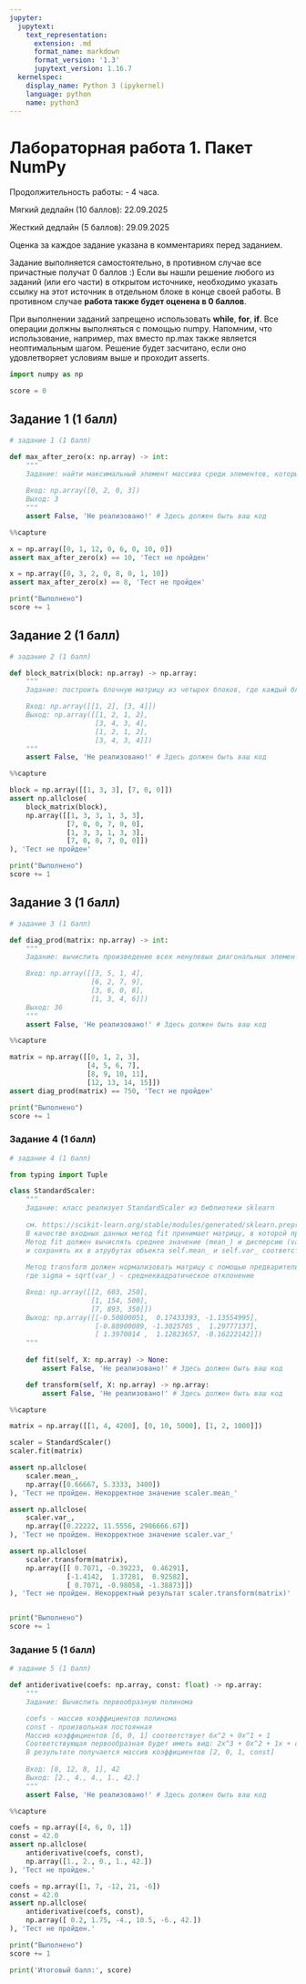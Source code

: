 ```yaml
---
jupyter:
  jupytext:
    text_representation:
      extension: .md
      format_name: markdown
      format_version: '1.3'
      jupytext_version: 1.16.7
  kernelspec:
    display_name: Python 3 (ipykernel)
    language: python
    name: python3
---
```


<!-- #region id="7247b8d4" editable=true slideshow={"slide_type": ""} -->
# Лабораторная работа 1. Пакет NumPy


Продолжительность работы: - 4 часа.

Мягкий дедлайн (10 баллов): 22.09.2025

Жесткий дедлайн (5 баллов): 29.09.2025

Оценка за каждое задание указана в комментариях перед заданием.

Задание выполняется самостоятельно, в противном случае все причастные получат 0 баллов :)
Если вы нашли решение любого из заданий (или его части) в открытом источнике, необходимо указать ссылку на этот источник в отдельном блоке в конце своей работы. 
В противном случае **работа также будет оценена в 0 баллов**.
<!-- #endregion -->

<!-- #region id="1966e3d0" editable=true slideshow={"slide_type": ""} -->
При выполнении заданий запрещено использовать **while**, **for**, **if**. 
Все операции должны выполняться с помощью numpy. 
Напомним, что использование, например, max вместо np.max также является неоптимальным шагом.
Решение будет засчитано, если оно удовлетворяет условиям выше и проходит asserts.
<!-- #endregion -->

```python executionInfo={"elapsed": 1081, "status": "ok", "timestamp": 1694439757773, "user": {"displayName": "Sergey Korpachev", "userId": "09181340988160569540"}, "user_tz": -180} id="03cf459c" editable=true slideshow={"slide_type": ""}
import numpy as np

score = 0
```

<!-- #region id="cDsKeK4EaWrE" editable=true slideshow={"slide_type": ""} -->
## Задание 1 (1 балл)
<!-- #endregion -->

```python executionInfo={"elapsed": 4, "status": "ok", "timestamp": 1694439759790, "user": {"displayName": "Sergey Korpachev", "userId": "09181340988160569540"}, "user_tz": -180} id="439425f7" editable=true slideshow={"slide_type": ""}
# задание 1 (1 балл)

def max_after_zero(x: np.array) -> int:
    """
    Задание: найти максимальный элемент массива среди элементов, которым предшествует ноль
      
    Вход: np.array([0, 2, 0, 3])
    Выход: 3
    """
    assert False, 'Не реализовано!' # Здесь должен быть ваш код
```

```python colab={"base_uri": "https://localhost:8080/", "height": 293} executionInfo={"elapsed": 252, "status": "error", "timestamp": 1694439761443, "user": {"displayName": "Sergey Korpachev", "userId": "09181340988160569540"}, "user_tz": -180} id="a58b05aa" outputId="bfa9232f-9fe7-4333-da96-0a3cc4f0f59d" editable=false slideshow={"slide_type": ""}
%%capture

x = np.array([0, 1, 12, 0, 6, 0, 10, 0])
assert max_after_zero(x) == 10, 'Тест не пройден'

x = np.array([0, 3, 2, 0, 8, 0, 1, 10])
assert max_after_zero(x) == 8, 'Тест не пройден'

print("Выполнено")
score += 1
```

<!-- #region id="zT54XZpBaeHX" editable=true slideshow={"slide_type": ""} -->
## Задание 2 (1 балл)
<!-- #endregion -->

```python executionInfo={"elapsed": 10, "status": "ok", "timestamp": 1694439791603, "user": {"displayName": "Sergey Korpachev", "userId": "09181340988160569540"}, "user_tz": -180} id="0a3ff5e4" editable=true slideshow={"slide_type": ""}
# задание 2 (1 балл)

def block_matrix(block: np.array) -> np.array:
    """
    Задание: построить блочную матрицу из четырех блоков, где каждый блок представляет собой заданную матрицу

    Вход: np.array([[1, 2], [3, 4]])
    Выход: np.array([[1, 2, 1, 2],
                     [3, 4, 3, 4],
                     [1, 2, 1, 2],
                     [3, 4, 3, 4]])
    """
    assert False, 'Не реализовано!' # Здесь должен быть ваш код
```

```python colab={"base_uri": "https://localhost:8080/", "height": 327} executionInfo={"elapsed": 9, "status": "error", "timestamp": 1694439791604, "user": {"displayName": "Sergey Korpachev", "userId": "09181340988160569540"}, "user_tz": -180} id="f0ce9850" outputId="c67f53b4-ecc6-4fa7-81ac-432927da7dde" editable=false slideshow={"slide_type": ""}
%%capture

block = np.array([[1, 3, 3], [7, 0, 0]])
assert np.allclose(
    block_matrix(block),
    np.array([[1, 3, 3, 1, 3, 3],
              [7, 0, 0, 7, 0, 0],
              [1, 3, 3, 1, 3, 3],
              [7, 0, 0, 7, 0, 0]])
), 'Тест не пройден'

print("Выполнено")
score += 1
```

<!-- #region id="dzvsvRm6apVb" editable=true slideshow={"slide_type": ""} -->
## Задание 3 (1 балл)
<!-- #endregion -->

```python executionInfo={"elapsed": 246, "status": "ok", "timestamp": 1694439796375, "user": {"displayName": "Sergey Korpachev", "userId": "09181340988160569540"}, "user_tz": -180} id="b4535fbf" editable=true slideshow={"slide_type": ""}
# задание 3 (1 балл)

def diag_prod(matrix: np.array) -> int:
    """
    Задание: вычислить произведение всех ненулевых диагональных элементов квадратной матрицы

    Вход: np.array([[3, 5, 1, 4],
                    [6, 2, 7, 9],
                    [3, 6, 0, 8],
                    [1, 3, 4, 6]])
    Выход: 36
    """
    assert False, 'Не реализовано!' # Здесь должен быть ваш код
```

```python colab={"base_uri": "https://localhost:8080/", "height": 310} executionInfo={"elapsed": 5, "status": "error", "timestamp": 1694439797817, "user": {"displayName": "Sergey Korpachev", "userId": "09181340988160569540"}, "user_tz": -180} id="fa039421" outputId="080cb3f5-b033-4cf2-bb9a-8f9c852090a6" editable=false slideshow={"slide_type": ""}
%%capture

matrix = np.array([[0, 1, 2, 3],
                   [4, 5, 6, 7],
                   [8, 9, 10, 11],
                   [12, 13, 14, 15]])
assert diag_prod(matrix) == 750, 'Тест не пройден'

print("Выполнено")
score += 1
```

<!-- #region id="1U5HMX3Marze" -->
### Задание 4 (1 балл)
<!-- #endregion -->

```python executionInfo={"elapsed": 5, "status": "ok", "timestamp": 1694439800023, "user": {"displayName": "Sergey Korpachev", "userId": "09181340988160569540"}, "user_tz": -180} id="cfa98502" editable=true slideshow={"slide_type": ""}
# задание 4 (1 балл)

from typing import Tuple

class StandardScaler:
    """
    Задание: класс реализует StandardScaler из библиотеки sklearn
    
    см. https://scikit-learn.org/stable/modules/generated/sklearn.preprocessing.StandardScaler.html
    В качестве входных данных метод fit принимает матрицу, в которой признаки объектов расположены в столбцах 
    Метод fit должен вычислять среднее значение (mean_) и дисперсию (var_) для каждого из признаков (столбца), 
    и сохранять их в атрубутах объекта self.mean_ и self.var_ соответственно.    
    
    Метод transform должен нормализовать матрицу с помощью предварительно вычисленных mean_ и sigma, 
    где sigma = sqrt(var_) - среднеквадратическое отклонение

    Вход: np.array([[2, 603, 250], 
                    [1, 154, 500], 
                    [7, 893, 350]])
    Выход: np.array([[-0.50800051,  0.17433393, -1.13554995],
                     [-0.88900089, -1.3025705 ,  1.29777137],
                     [ 1.3970014 ,  1.12823657, -0.16222142]])
    """
        
    def fit(self, X: np.array) -> None:
        assert False, 'Не реализовано!' # Здесь должен быть ваш код

    def transform(self, X: np.array) -> np.array:
        assert False, 'Не реализовано!' # Здесь должен быть ваш код
```

```python colab={"base_uri": "https://localhost:8080/", "height": 361} executionInfo={"elapsed": 6, "status": "error", "timestamp": 1694439800521, "user": {"displayName": "Sergey Korpachev", "userId": "09181340988160569540"}, "user_tz": -180} id="352d0513" outputId="42f66f0a-e221-4c90-f081-2007cd20b811" editable=false slideshow={"slide_type": ""}
%%capture

matrix = np.array([[1, 4, 4200], [0, 10, 5000], [1, 2, 1000]])

scaler = StandardScaler()
scaler.fit(matrix)

assert np.allclose(
    scaler.mean_,
    np.array([0.66667, 5.3333, 3400])
), 'Тест не пройден. Некорректное значение scaler.mean_'

assert np.allclose(
    scaler.var_,
    np.array([0.22222, 11.5556, 2986666.67])
), 'Тест не пройден. Некорректное значение scaler.var_'

assert np.allclose(
    scaler.transform(matrix),
    np.array([[ 0.7071, -0.39223,  0.46291],
              [-1.4142,  1.37281,  0.92582],
              [ 0.7071, -0.98058, -1.38873]])
), 'Тест не пройден. Некорректный результат scaler.transform(matrix)'


print("Выполнено")
score += 1
```

<!-- #region id="VgfO8yt7atav" editable=true slideshow={"slide_type": ""} -->
### Задание 5 (1 балл)
<!-- #endregion -->

```python executionInfo={"elapsed": 3, "status": "ok", "timestamp": 1694439802963, "user": {"displayName": "Sergey Korpachev", "userId": "09181340988160569540"}, "user_tz": -180} id="7d68dc80" slideshow={"slide_type": ""}
# задание 5 (1 балл)

def antiderivative(coefs: np.array, const: float) -> np.array:
    """
    Задание: Вычислить первообразную полинома

    coefs - массив коэффициентов полинома
    const - произвольная постоянная
    Массив коэффициентов [6, 0, 1] соответствует 6x^2 + 0x^1 + 1
    Соответствующая первообразная будет иметь вид: 2x^3 + 0x^2 + 1x + const,
    В результате получается массив коэффициентов [2, 0, 1, const]
        
    Вход: [8, 12, 8, 1], 42
    Выход: [2., 4., 4., 1., 42.]
    """
    assert False, 'Не реализовано!' # Здесь должен быть ваш код
```

```python colab={"base_uri": "https://localhost:8080/", "height": 327} executionInfo={"elapsed": 6, "status": "error", "timestamp": 1694439803375, "user": {"displayName": "Sergey Korpachev", "userId": "09181340988160569540"}, "user_tz": -180} id="41288733" outputId="9e4b86da-8361-4b6b-8b92-bbe46b371c70" editable=false slideshow={"slide_type": ""}
%%capture

coefs = np.array([4, 6, 0, 1])
const = 42.0
assert np.allclose(
    antiderivative(coefs, const),
    np.array([1., 2., 0., 1., 42.])
), 'Тест не пройден.'

coefs = np.array([1, 7, -12, 21, -6])
const = 42.0
assert np.allclose(
    antiderivative(coefs, const),
    np.array([ 0.2, 1.75, -4., 10.5, -6., 42.])
), 'Тест не пройден.'

print("Выполнено")
score += 1
```

```python editable=false slideshow={"slide_type": ""}
print('Итоговый балл:', score)
```
